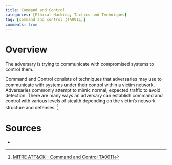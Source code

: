 ```yaml
---
title: Command and Control
categories: [Ethical Hacking, Tactics and Techniques]
tag: [command and control (TA0011)]
comments: true
---
```


# Overview

The adversary is trying to communicate with compromised systems to control them.

Command and Control consists of techniques that adversaries may use to communicate with systems under their control within a victim network. Adversaries commonly attempt to mimic normal, expected traffic to avoid detection. There are many ways an adversary can establish command and control with various levels of stealth depending on the victim’s network structure and defenses. [^1]

# Sources
- [^1]: [MITRE ATT&CK - Command and Control TA0011](https://attack.mitre.org/tactics/TA0011/)